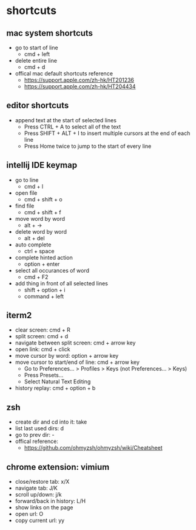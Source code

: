 # shortcuts

## mac system shortcuts
- go to start of line
  - cmd + left
- delete entire line
  - cmd + d
- offical mac default shortcuts reference
	- https://support.apple.com/zh-hk/HT201236
  - https://support.apple.com/zh-hk/HT204434

## editor shortcuts
- append text at the start of selected lines
  - Press CTRL + A to select all of the text
  - Press SHIFT + ALT + I to insert multiple cursors at the end of each line
  - Press Home twice to jump to the start of every line

## intellij IDE keymap
- go to line
  - cmd + l
- open file
  - cmd + shift + o
- find file
  - cmd + shift + f
- move word by word
  - alt + ->
- delete word by word
  - alt + del
- auto complete
  - ctrl + space
- complete hinted action
  - option + enter
- select all occurances of word
  - cmd + F2
- add thing in front of all selected lines
  - shift + option + i
  - command + left

## iterm2
- clear screen: cmd + R
- split screen: cmd + d
- navigate between split screen: cmd + arrow key
- open link: cmd + click
- move cursor by word: option + arrow key
- move cursor to start/end of line: cmd + arrow key
  - Go to Preferences... > Profiles > Keys (not Preferences... > Keys)
  - Press Presets...
  - Select Natural Text Editing
- history replay: cmd + option + b

## zsh
- create dir and cd into it: take
- list last used dirs: d
- go to prev dir: -
- offical reference: 
  - https://github.com/ohmyzsh/ohmyzsh/wiki/Cheatsheet

## chrome extension: vimium
- close/restore tab: x/X
- navigate tab: J/K
- scroll up/down: j/k
- forward/back in history: L/H
- show links on the page
- open url: O
- copy current url: yy